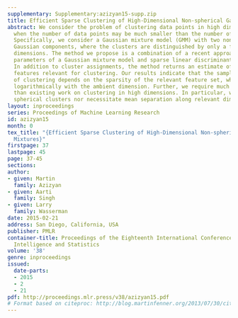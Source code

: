 ```yaml
---
supplementary: Supplementary:azizyan15-supp.zip
title: Efficient Sparse Clustering of High-Dimensional Non-spherical Gaussian Mixtures
abstract: We consider the problem of clustering data points in high dimensions, i.e.,
  when the number of data points may be much smaller than the number of dimensions.
  Specifically, we consider a Gaussian mixture model (GMM) with two non-spherical
  Gaussian components, where the clusters are distinguished by only a few relevant
  dimensions. The method we propose is a combination of a recent approach for learning
  parameters of a Gaussian mixture model and sparse linear discriminant analysis (LDA).
  In addition to cluster assignments, the method returns an estimate of the set of
  features relevant for clustering. Our results indicate that the sample complexity
  of clustering depends on the sparsity of the relevant feature set, while only scaling
  logarithmically with the ambient dimension. Further, we require much milder assumptions
  than existing work on clustering in high dimensions. In particular, we do not require
  spherical clusters nor necessitate mean separation along relevant dimensions.
layout: inproceedings
series: Proceedings of Machine Learning Research
id: azizyan15
month: 0
tex_title: "{Efficient Sparse Clustering of High-Dimensional Non-spherical Gaussian
  Mixtures}"
firstpage: 37
lastpage: 45
page: 37-45
sections: 
author:
- given: Martin
  family: Azizyan
- given: Aarti
  family: Singh
- given: Larry
  family: Wasserman
date: 2015-02-21
address: San Diego, California, USA
publisher: PMLR
container-title: Proceedings of the Eighteenth International Conference on Artificial
  Intelligence and Statistics
volume: '38'
genre: inproceedings
issued:
  date-parts:
  - 2015
  - 2
  - 21
pdf: http://proceedings.mlr.press/v38/azizyan15.pdf
# Format based on citeproc: http://blog.martinfenner.org/2013/07/30/citeproc-yaml-for-bibliographies/
---
```

